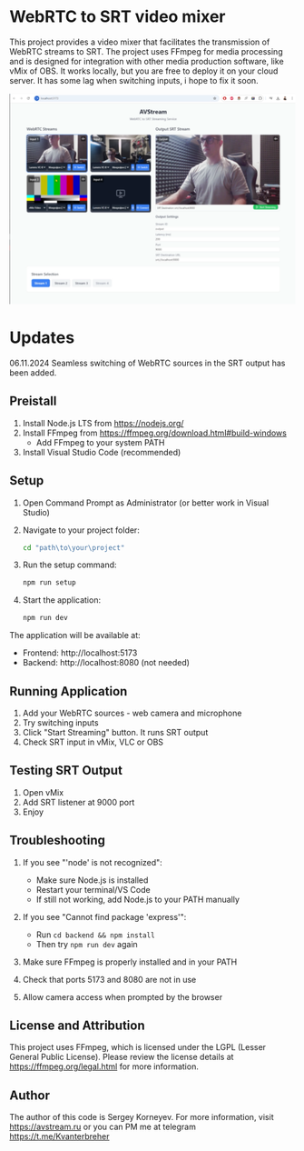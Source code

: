 # WebRTC to SRT video mixer

This project provides a video mixer that facilitates the transmission of WebRTC streams to SRT. The project uses FFmpeg for media processing and is designed for integration with other media production software, like vMix of OBS. It works locally, but you are free to deploy it on your cloud server. It has some lag when switching inputs, i hope to fix it soon.

![Interface](image.png)

# Updates

06.11.2024 Seamless switching of WebRTC sources in the SRT output has been added.

## Preistall

1. Install Node.js LTS from https://nodejs.org/
2. Install FFmpeg from https://ffmpeg.org/download.html#build-windows
   - Add FFmpeg to your system PATH
3. Install Visual Studio Code (recommended)

## Setup

1. Open Command Prompt  as Administrator (or better work in Visual Studio)
2. Navigate to your project folder:
   ```bash
   cd "path\to\your\project"
   ```

3. Run the setup command:
   ```bash
   npm run setup
   ```

4. Start the application:
   ```bash
   npm run dev
   ```

The application will be available at:
- Frontend: http://localhost:5173
- Backend: http://localhost:8080 (not needed)

## Running Application

1. Add your WebRTC sources - web camera and microphone
2. Try switching inputs
3. Click "Start Streaming" button. It runs SRT output
4. Check SRT input in vMix, VLC or OBS

## Testing SRT Output

1. Open vMix
2. Add SRT listener at 9000 port
3. Enjoy

## Troubleshooting

1. If you see "'node' is not recognized":
   - Make sure Node.js is installed
   - Restart your terminal/VS Code
   - If still not working, add Node.js to your PATH manually

2. If you see "Cannot find package 'express'":
   - Run `cd backend && npm install`
   - Then try `npm run dev` again

3. Make sure FFmpeg is properly installed and in your PATH
4. Check that ports 5173 and 8080 are not in use
5. Allow camera access when prompted by the browser

## License and Attribution
This project uses FFmpeg, which is licensed under the LGPL (Lesser General Public License). Please review the license details at https://ffmpeg.org/legal.html for more information.

## Author
The author of this code is Sergey Korneyev. For more information, visit https://avstream.ru or you can PM me at telegram https://t.me/Kvanterbreher

